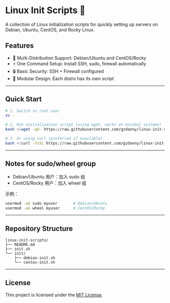 # Linux Init Scripts 🚀

A collection of Linux initialization scripts for quickly setting up servers on Debian, Ubuntu, CentOS, and Rocky Linux.

## Features
- 🐧 Multi-Distribution Support: Debian/Ubuntu and CentOS/Rocky
- ⚡ One Command Setup: Install SSH, sudo, firewall automatically
- 🔒 Basic Security: SSH + Firewall configured
- 🧩 Modular Design: Each distro has its own script

---

## Quick Start

```bash
# 1. Switch to root user
su -

# 2. Run initialization script (using wget, works on minimal systems)
bash <(wget -qO- https://raw.githubusercontent.com/gzdanny/linux-init-scripts/main/init.sh)

# 3. Or using curl (preferred if available)
bash <(curl -fsSL https://raw.githubusercontent.com/gzdanny/linux-init-scripts/main/init.sh)
````

---

## Notes for sudo/wheel group

* Debian/Ubuntu 用户：加入 sudo 组
* CentOS/Rocky 用户：加入 wheel 组

示例：

```bash
usermod -aG sudo myuser       # Debian/Ubuntu
usermod -aG wheel myuser      # CentOS/Rocky
```

---

## Repository Structure

```
linux-init-scripts/
├── README.md
├── init.sh
└── init/
    ├── debian-init.sh
    └── centos-init.sh
```

---

## License

This project is licensed under the [MIT License](LICENSE).
